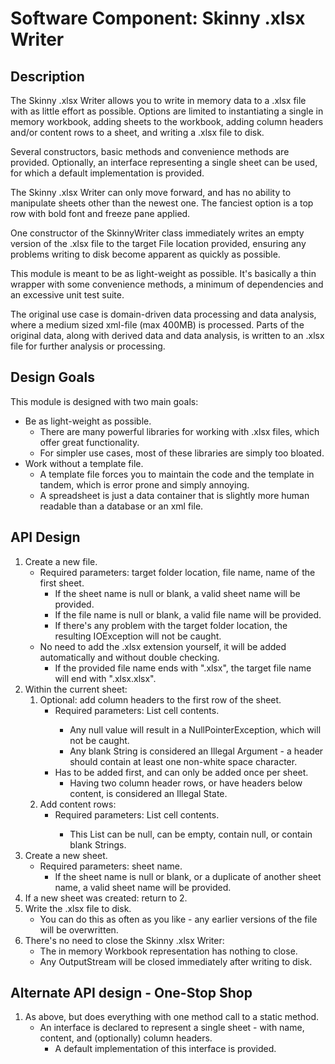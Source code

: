 # Software Component: Skinny .xlsx Writer

## Description
The Skinny .xlsx Writer allows you to write in memory data to a .xlsx file with as little effort as possible. Options are limited 
to instantiating a single in memory workbook, adding sheets to the workbook, adding column headers and/or content rows to a sheet, 
and writing a .xlsx file to disk.

Several constructors, basic methods and convenience methods are provided.
Optionally, an interface representing a single sheet can be used, for which a default implementation is provided.  

The Skinny .xlsx Writer can only move forward, and has no ability to manipulate sheets other than the newest one. The fanciest 
option is a top row with bold font and freeze pane applied.

One constructor of the SkinnyWriter class immediately writes an empty version of the .xlsx file to the target File location 
provided, ensuring any problems writing to disk become apparent as quickly as possible.

This module is meant to be as light-weight as possible. It's basically a thin wrapper with some convenience methods, 
a minimum of dependencies and an excessive unit test suite.

The original use case is domain-driven data processing and data analysis, where a medium sized xml-file (max 400MB) is processed.
Parts of the original data, along with derived data and data analysis, is written to an .xlsx file for further analysis or processing.

## Design Goals
This module is designed with two main goals:
- Be as light-weight as possible.
	- There are many powerful libraries for working with .xlsx files, which offer great functionality.
	- For simpler use cases, most of these libraries are simply too bloated.
- Work without a template file.
	- A template file forces you to maintain the code and the template in tandem, which is error prone and simply annoying.
	- A spreadsheet is just a data container that is slightly more human readable than a database or an xml file.

## API Design
1. Create a new file.
	- Required parameters: target folder location, file name, name of the first sheet.
	    - If the sheet name is null or blank, a valid sheet name will be provided.
	    - If the file name is null or blank, a valid file name will be provided.
	    - If there's any problem with the target folder location, the resulting IOException will not be caught.
	- No need to add the .xlsx extension yourself, it will be added automatically and without double checking.
	    - If the provided file name ends with ".xlsx", the target file name will end with ".xlsx.xlsx".
2. Within the current sheet:
	1. Optional: add column headers to the first row of the sheet.
		- Required parameters: List<String> cell contents.
		    - Any null value will result in a NullPointerException, which will not be caught.
		    - Any blank String is considered an Illegal Argument - a header should contain at least one non-white space character.
		- Has to be added first, and can only be added once per sheet.
		    - Having two column header rows, or have headers below content, is considered an Illegal State.
	2. Add content rows:
		- Required parameters: List<String> cell contents.
		    - This List can be null, can be empty, contain null, or contain blank Strings. 
3. Create a new sheet.
	- Required parameters: sheet name.
	    - If the sheet name is null or blank, or a duplicate of another sheet name, a valid sheet name will be provided.
4. If a new sheet was created: return to 2.
5. Write the .xlsx file to disk.
    - You can do this as often as you like - any earlier versions of the file will be overwritten.
6. There's no need to close the Skinny .xlsx Writer:
    - The in memory Workbook representation has nothing to close.
    - Any OutputStream will be closed immediately after writing to disk.

## Alternate API design - One-Stop Shop
1. As above, but does everything with one method call to a static method.
    - An interface is declared to represent a single sheet - with name, content, and (optionally) column headers.
        - A default implementation of this interface is provided.

